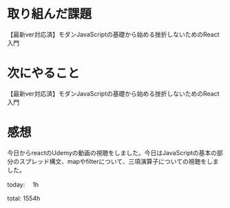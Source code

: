 # 取り組んだ課題
【最新ver対応済】モダンJavaScriptの基礎から始める挫折しないためのReact入門


# 次にやること
【最新ver対応済】モダンJavaScriptの基礎から始める挫折しないためのReact入門


# 感想 
今日からreactのUdemyの動画の視聴をしました。今日はJavaScriptの基本の部分のスプレッド構文、mapやfilterについて、三項演算子についての視聴をしました。

today: 　1h

total: 1554h
